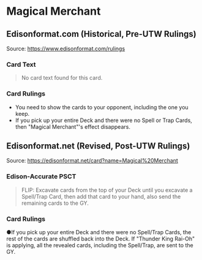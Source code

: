 # Magical Merchant

## Edisonformat.com (Historical, Pre-UTW Rulings)

Source: https://www.edisonformat.com/rulings

### Card Text

> No card text found for this card.

### Card Rulings

*   You need to show the cards to your opponent, including the one you keep.
*   If you pick up your entire Deck and there were no Spell or Trap Cards, then "Magical Merchant"'s effect disappears.

## Edisonformat.net (Revised, Post-UTW Rulings)

Source: https://edisonformat.net/card?name=Magical%20Merchant

### Edison-Accurate PSCT

> FLIP: Excavate cards from the top of your Deck until you excavate a Spell/Trap Card, then add that card to your hand, also send the remaining cards to the GY.

### Card Rulings

●If you pick up your entire Deck and there were no Spell/Trap Cards, the rest of the cards are shuffled back into the Deck.
If "Thunder King Rai-Oh" is applying, all the revealed cards, including the Spell/Trap, are sent to the GY.
            